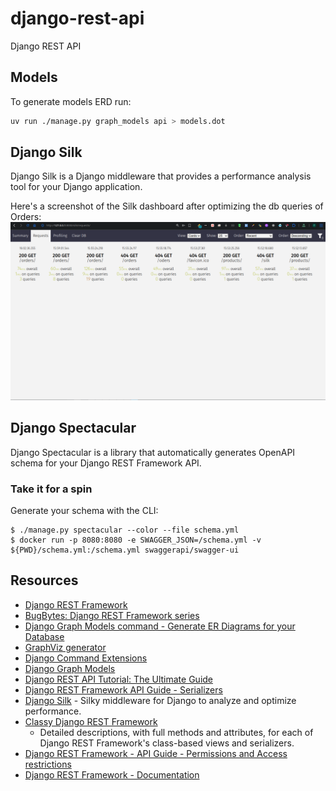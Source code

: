 # django-rest-api
Django REST API 

## Models

To generate models ERD run:

```bash
uv run ./manage.py graph_models api > models.dot
```

## Django Silk

Django Silk is a Django middleware that provides a performance analysis tool for your Django application.

Here's a screenshot of the Silk dashboard after optimizing the db queries of Orders:
![Django Silk](./docs/silk-db-queries-optimization.png)


## Django Spectacular

Django Spectacular is a library that automatically generates OpenAPI schema for your Django REST Framework API.

### Take it for a spin

Generate your schema with the CLI:

```shell
$ ./manage.py spectacular --color --file schema.yml
$ docker run -p 8080:8080 -e SWAGGER_JSON=/schema.yml -v ${PWD}/schema.yml:/schema.yml swaggerapi/swagger-ui
```
## Resources

- [Django REST Framework](https://www.django-rest-framework.org/tutorial/quickstart/)
- [BugBytes: Django REST Framework series](https://www.youtube.com/playlist?list=PL-2EBeDYMIbSXhV8FMC1hVD32Fi6e4l2u)
- [Django Graph Models command - Generate ER Diagrams for your Database](https://youtu.be/qzrE7cfc_3Q)
- [GraphViz generator](https://dreampuf.github.io/GraphvizOnline/)
- [Django Command Extensions](https://django-extensions.readthedocs.io/en/latest/command_extensions.html)
- [Django Graph Models](https://django-extensions.readthedocs.io/en/latest/graph_models.html)
- [ Django REST API Tutorial: The Ultimate Guide](https://www.moesif.com/blog/technical/api-development/Django-REST-API-Tutorial/)
- [Django REST Framework API Guide - Serializers](https://www.django-rest-framework.org/api-guide/serializers/)
- [Django Silk](https://github.com/jazzband/django-silk) - Silky middleware for Django to analyze and optimize performance.
- [Classy Django REST Framework](https://www.cdrf.co/)
    - Detailed descriptions, with full methods and attributes, for each of Django REST Framework's class-based views and serializers.
- [Django REST Framework - API Guide - Permissions and Access restrictions](https://www.django-rest-framework.org/api-guide/permissions/#overview-of-access-restriction-methods)
- [Django REST Framework - Documentation](https://www.django-rest-framework.org/topics/documenting-your-api/)